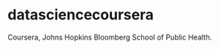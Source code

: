 datasciencecoursera
===================

Coursera, Johns Hopkins Bloomberg School of Public Health.
